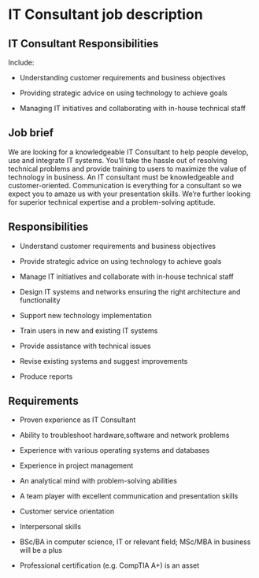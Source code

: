 # IT Consultant job description


## IT Consultant Responsibilities

Include:

* Understanding customer requirements and business objectives

* Providing strategic advice on using technology to achieve goals

* Managing IT initiatives and collaborating with in-house technical staff


## Job brief

We are looking for a knowledgeable IT Consultant to help people develop, use and integrate IT systems. You’ll take the hassle out of resolving technical problems and provide training to users to maximize the value of technology in business.
An IT consultant must be knowledgeable and customer-oriented. Communication is everything for a consultant so we expect you to amaze us with your presentation skills. We’re further looking for superior technical expertise and a problem-solving aptitude.


## Responsibilities

* Understand customer requirements and business objectives

* Provide strategic advice on using technology to achieve goals

* Manage IT initiatives and collaborate with in-house technical staff

* Design IT systems and networks ensuring the right architecture and functionality

* Support new technology implementation

* Train users in new and existing IT systems

* Provide assistance with technical issues

* Revise existing systems and suggest improvements

* Produce reports


## Requirements

* Proven experience as IT Consultant

* Ability to troubleshoot hardware,software and network problems

* Experience with various operating systems and databases

* Experience in project management

* An analytical mind with problem-solving abilities

* A team player with excellent communication and presentation skills

* Customer service orientation

* Interpersonal skills

* BSc/BA in computer science, IT or relevant field; MSc/MBA in business will be a plus

* Professional certification (e.g. CompTIA A+) is an asset
